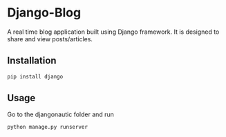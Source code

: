 # Django-Blog
A real time blog application built using Django framework. It is designed to share and view posts/articles.

## Installation
```bash
pip install django
```

## Usage
Go to the djangonautic folder and run
```
python manage.py runserver
```
